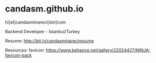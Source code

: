 candasm.github.io
==================

hi[at]candasminareci[dot]com

Backend Developer - Istanbul/Turkey

Resume: http://bit.ly/candasminareciresume

Resources:
    favicon: https://www.behance.net/gallery/22024427/NINJA-favicon-pack
